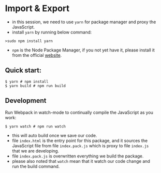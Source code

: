 # Import & Export

- in this session, we need to use `yarn` for package manager and proxy the JavaScript.
- install `yarn` by running below command:

```shell
>sudo npm install yarn
```

- `npm` is the Node Package Manager, if you not yet have it, please install it from the official [website](https://nodejs.org/en/download).

## Quick start:

```
$ yarn # npm install
$ yarn build # npm run build
````

## Development

Run Webpack in watch-mode to continually compile the JavaScript as you work:

```
$ yarn watch # npm run watch
```

- this will auto build once we save our code.
- file `index.html` is the entry point for this package, and it sources the JavaScript file from file `index.pack.js` which is proxy to file `index.js` that we are developing.
- file `index.pack.js` is overwritten everything we build the package.
- please also noted that `watch` mean that it watch our code change and run the build command.